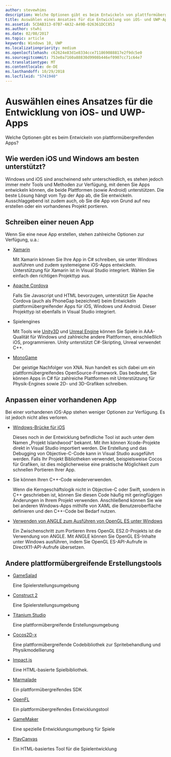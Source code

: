 ```yaml
---
author: stevewhims
description: Welche Optionen gibt es beim Entwickeln von plattformübergreifenden Apps?
title: Auswählen eines Ansatzes für die Entwicklung von iOS- und UWP-Apps
ms.assetid: 5CDAB313-07B7-4A32-A49B-026361DCC853
ms.author: stwhi
ms.date: 02/08/2017
ms.topic: article
keywords: Windows 10, UWP
ms.localizationpriority: medium
ms.openlocfilehash: c62624e83d1e8334cce711869088817e2f9dc5e0
ms.sourcegitcommit: 753e0a7160a88830d9908b446ef0907cc71c64e7
ms.translationtype: MT
ms.contentlocale: de-DE
ms.lasthandoff: 10/29/2018
ms.locfileid: "5741940"
---
```

# <a name="selecting-an-approach-to-ios-and-uwp-app-development"></a>Auswählen eines Ansatzes für die Entwicklung von iOS- und UWP-Apps


Welche Optionen gibt es beim Entwickeln von plattformübergreifenden Apps?

## <a name="whats-the-best-way-to-support-both-ios-and-windows"></a>Wie werden iOS und Windows am besten unterstützt?

Windows und iOS sind anscheinend sehr unterschiedlich, es stehen jedoch immer mehr Tools und Methoden zur Verfügung, mit denen Sie Apps entwickeln können, die beide Plattformen (sowie Android) unterstützen. Die beste Lösung hängt vom Typ der App ab, die Sie entwickeln. Ausschlaggebend ist zudem auch, ob Sie die App von Grund auf neu erstellen oder ein vorhandenes Projekt portieren.

## <a name="writing-a-new-app"></a>Schreiben einer neuen App

Wenn Sie eine neue App erstellen, stehen zahlreiche Optionen zur Verfügung, u.a.:

-   [Xamarin](http://go.microsoft.com/fwlink/p/?LinkID=320484)

    Mit Xamarin können Sie Ihre App in C# schreiben, sie unter Windows ausführen und zudem systemeigene iOS-Apps entwickeln. Unterstützung für Xamarin ist in Visual Studio integriert. Wählen Sie einfach den richtigen Projekttyp aus.

-   [Apache Cordova](http://go.microsoft.com/fwlink/p/?LinkID=400439)

    Falls Sie Javascript und HTML bevorzugen, unterstützt Sie Apache Cordova (auch als PhoneGap bezeichnet) beim Entwickeln plattformübergreifender Apps für iOS, Windows und Android. Dieser Projekttyp ist ebenfalls in Visual Studio integriert.

-   Spielengines

    Mit Tools wie [Unity3D](http://go.microsoft.com/fwlink/p/?LinkID=320479) und [Unreal Engine](http://go.microsoft.com/fwlink/p/?LinkID=394062) können Sie Spiele in AAA-Qualität für Windows und zahlreiche andere Plattformen, einschließlich iOS, programmieren. Unity unterstützt C#-Skripting, Unreal verwendet C++.

-   [MonoGame](http://go.microsoft.com/fwlink/p/?LinkID=320483)

    Der geistige Nachfolger von XNA. Nun handelt es sich dabei um ein plattformübergreifendes OpenSource-Framework. Das bedeutet, Sie können Apps in C# für zahlreiche Plattformen mit Unterstützung für Physik-Engines sowie 2D- und 3D-Grafiken schreiben.

## <a name="adapting-an-existing-app"></a>Anpassen einer vorhandenen App

Bei einer vorhandenen iOS-App stehen weniger Optionen zur Verfügung. Es ist jedoch nicht alles verloren.

-   [Windows-Brücke für iOS](https://go.microsoft.com/fwlink/p/?LinkId=619014)

    Dieses noch in der Entwicklung befindliche Tool ist auch unter dem Namen „Projekt Islandwood“ bekannt. Mit ihm können Xcode-Projekte direkt in Visual Studio importiert werden. Die Erstellung und das Debugging von Objective-C-Code kann in Visual Studio ausgeführt werden. Falls Ihr Projekt Bibliotheken verwendet, beispielsweise Cocos für Grafiken, ist dies möglicherweise eine praktische Möglichkeit zum schnellen Portieren Ihrer App.

-   Sie können Ihren C++-Code wiederverwenden.

    Wenn die Kerngeschäftslogik nicht in Objective-C oder Swift, sondern in C++ geschrieben ist, können Sie diesen Code häufig mit geringfügigen Änderungen in Ihrem Projekt verwenden. Anschließend können Sie wie bei anderen Windows-Apps mithilfe von XAML die Benutzeroberfläche definieren und den C++-Code bei Bedarf nutzen.

-   [Verwenden von ANGLE zum Ausführen von OpenGL ES unter Windows](http://go.microsoft.com/fwlink/p/?linkid=618387)

    Ein Zwischenschritt zum Portieren Ihres OpenGL ES2.0-Projekts ist die Verwendung von ANGLE. Mit ANGLE können Sie OpenGL ES-Inhalte unter Windows ausführen, indem Sie OpenGL ES-API-Aufrufe in DirectX11-API-Aufrufe übersetzen.

## <a name="other-cross-platform-authoring-tools"></a>Andere plattformübergreifende Erstellungstools

-   [GameSalad](http://go.microsoft.com/fwlink/p/?LinkID=320480)

    Eine Spielerstellungsumgebung

-   [Construct 2]( http://go.microsoft.com/fwlink/p/?LinkID=320481)

    Eine Spielerstellungsumgebung

-   [Titanium Studio](http://go.microsoft.com/fwlink/p/?LinkID=320482)

    Eine plattformübergreifende Erstellungsumgebung

-   [Cocos2D-x](http://go.microsoft.com/fwlink/p/?LinkID=320485)

    Eine plattformübergreifende Codebibliothek zur Spritebehandlung und Physikmodellierung

-   [Impact.js](http://go.microsoft.com/fwlink/p/?LinkID=320486)

    Eine HTML-basierte Spielbibliothek.

-   [Marmalade](http://go.microsoft.com/fwlink/p/?LinkID=320487)

    Ein plattformübergreifendes SDK

-   [OpenFL](http://go.microsoft.com/fwlink/p/?LinkID=320488)

    Ein plattformübergreifendes Entwicklungstool

-   [GameMaker](http://go.microsoft.com/fwlink/p/?LinkID=320490)

    Eine spezielle Entwicklungsumgebung für Spiele

-   [PlayCanvas](http://go.microsoft.com/fwlink/p/?LinkID=394061)

    Ein HTML-basiertes Tool für die Spielentwicklung

